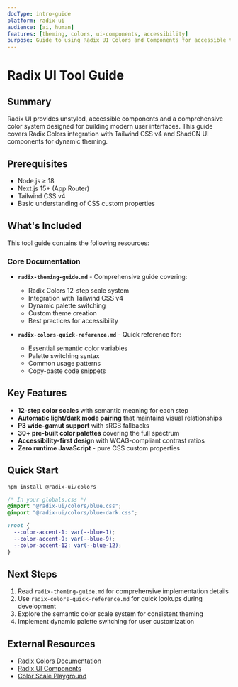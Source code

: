 ```yaml
---
docType: intro-guide
platform: radix-ui
audience: [ai, human]
features: [theming, colors, ui-components, accessibility]
purpose: Guide to using Radix UI Colors and Components for accessible theming
---
```


# Radix UI Tool Guide

## Summary

Radix UI provides unstyled, accessible components and a comprehensive color system designed for building modern user interfaces. This guide covers Radix Colors integration with Tailwind CSS v4 and ShadCN UI components for dynamic theming.

## Prerequisites

- Node.js ≥ 18
- Next.js 15+ (App Router)
- Tailwind CSS v4
- Basic understanding of CSS custom properties

## What's Included

This tool guide contains the following resources:

### Core Documentation

- **`radix-theming-guide.md`** - Comprehensive guide covering:
  - Radix Colors 12-step scale system
  - Integration with Tailwind CSS v4
  - Dynamic palette switching
  - Custom theme creation
  - Best practices for accessibility

- **`radix-colors-quick-reference.md`** - Quick reference for:
  - Essential semantic color variables
  - Palette switching syntax
  - Common usage patterns
  - Copy-paste code snippets

## Key Features

- **12-step color scales** with semantic meaning for each step
- **Automatic light/dark mode pairing** that maintains visual relationships
- **P3 wide-gamut support** with sRGB fallbacks
- **30+ pre-built color palettes** covering the full spectrum
- **Accessibility-first design** with WCAG-compliant contrast ratios
- **Zero runtime JavaScript** - pure CSS custom properties

## Quick Start

```bash
npm install @radix-ui/colors
```

```css
/* In your globals.css */
@import "@radix-ui/colors/blue.css";
@import "@radix-ui/colors/blue-dark.css";

:root {
  --color-accent-1: var(--blue-1);
  --color-accent-9: var(--blue-9);
  --color-accent-12: var(--blue-12);
}
```

## Next Steps

1. Read `radix-theming-guide.md` for comprehensive implementation details
2. Use `radix-colors-quick-reference.md` for quick lookups during development
3. Explore the semantic color scale system for consistent theming
4. Implement dynamic palette switching for user customization

## External Resources

- [Radix Colors Documentation](https://www.radix-ui.com/colors)
- [Radix UI Components](https://www.radix-ui.com/primitives)
- [Color Scale Playground](https://www.radix-ui.com/colors/docs/palette-composition/the-scales) 